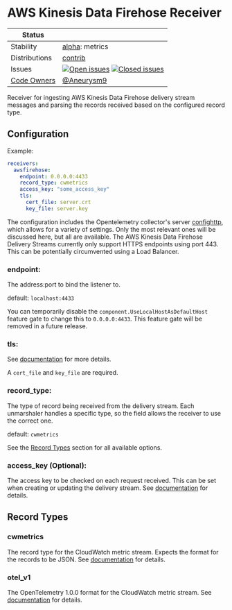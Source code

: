 # AWS Kinesis Data Firehose Receiver

<!-- status autogenerated section -->
| Status        |           |
| ------------- |-----------|
| Stability     | [alpha]: metrics   |
| Distributions | [contrib] |
| Issues        | [![Open issues](https://img.shields.io/github/issues-search/open-telemetry/opentelemetry-collector-contrib?query=is%3Aissue%20is%3Aopen%20label%3Areceiver%2Fawsfirehose%20&label=open&color=orange&logo=opentelemetry)](https://github.com/open-telemetry/opentelemetry-collector-contrib/issues?q=is%3Aopen+is%3Aissue+label%3Areceiver%2Fawsfirehose) [![Closed issues](https://img.shields.io/github/issues-search/open-telemetry/opentelemetry-collector-contrib?query=is%3Aissue%20is%3Aclosed%20label%3Areceiver%2Fawsfirehose%20&label=closed&color=blue&logo=opentelemetry)](https://github.com/open-telemetry/opentelemetry-collector-contrib/issues?q=is%3Aclosed+is%3Aissue+label%3Areceiver%2Fawsfirehose) |
| [Code Owners](https://github.com/open-telemetry/opentelemetry-collector-contrib/blob/main/CONTRIBUTING.md#becoming-a-code-owner)    | [@Aneurysm9](https://www.github.com/Aneurysm9) |

[alpha]: https://github.com/open-telemetry/opentelemetry-collector#alpha
[contrib]: https://github.com/open-telemetry/opentelemetry-collector-releases/tree/main/distributions/otelcol-contrib
<!-- end autogenerated section -->

Receiver for ingesting AWS Kinesis Data Firehose delivery stream messages and parsing the records received based on the configured record type.

## Configuration

Example:

```yaml
receivers:
  awsfirehose:
    endpoint: 0.0.0.0:4433
    record_type: cwmetrics
    access_key: "some_access_key"
    tls:
      cert_file: server.crt
      key_file: server.key
```
The configuration includes the Opentelemetry collector's server [confighttp](https://github.com/open-telemetry/opentelemetry-collector/tree/main/config/confighttp#server-configuration),
which allows for a variety of settings. Only the most relevant ones will be discussed here, but all are available.
The AWS Kinesis Data Firehose Delivery Streams currently only support HTTPS endpoints using port 443. This can be potentially circumvented
using a Load Balancer.

### endpoint:
The address:port to bind the listener to.

default: `localhost:4433`

You can temporarily disable the `component.UseLocalHostAsDefaultHost` feature gate to change this to `0.0.0.0:4433`. This feature gate will be removed in a future release.

### tls:
See [documentation](https://github.com/open-telemetry/opentelemetry-collector/blob/main/config/configtls/README.md#server-configuration) for more details.

A `cert_file` and `key_file` are required.

### record_type:
The type of record being received from the delivery stream. Each unmarshaler handles a specific type, so the field allows the receiver to use the correct one.

default: `cwmetrics`

See the [Record Types](#record-types) section for all available options.

### access_key (Optional):
The access key to be checked on each request received. This can be set when creating or updating the delivery stream.
See [documentation](https://docs.aws.amazon.com/firehose/latest/dev/create-destination.html#create-destination-http) for details.

## Record Types

### cwmetrics
The record type for the CloudWatch metric stream. Expects the format for the records to be JSON.
See [documentation](https://docs.aws.amazon.com/AmazonCloudWatch/latest/monitoring/CloudWatch-Metric-Streams.html) for details.

### otel_v1
The OpenTelemetry 1.0.0 format for the CloudWatch metric stream.
See [documentation](https://docs.aws.amazon.com/AmazonCloudWatch/latest/monitoring/CloudWatch-metric-streams-formats-opentelemetry-100.html) for details.
